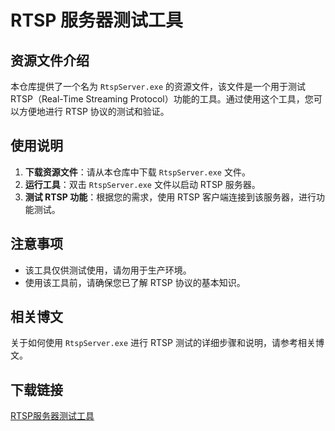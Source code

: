 # RTSP 服务器测试工具

## 资源文件介绍

本仓库提供了一个名为 `RtspServer.exe` 的资源文件，该文件是一个用于测试 RTSP（Real-Time Streaming Protocol）功能的工具。通过使用这个工具，您可以方便地进行 RTSP 协议的测试和验证。

## 使用说明

1. **下载资源文件**：请从本仓库中下载 `RtspServer.exe` 文件。
2. **运行工具**：双击 `RtspServer.exe` 文件以启动 RTSP 服务器。
3. **测试 RTSP 功能**：根据您的需求，使用 RTSP 客户端连接到该服务器，进行功能测试。

## 注意事项

- 该工具仅供测试使用，请勿用于生产环境。
- 使用该工具前，请确保您已了解 RTSP 协议的基本知识。

## 相关博文

关于如何使用 `RtspServer.exe` 进行 RTSP 测试的详细步骤和说明，请参考相关博文。

## 下载链接

[RTSP服务器测试工具](https://pan.quark.cn/s/eb6f4ebef167)